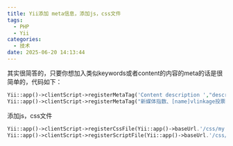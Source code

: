 ```yaml
---
title: Yii添加 meta信息，添加js，css文件
tags:
  - PHP
  - Yii
categories:
  - 技术
date: 2025-06-20 14:13:44
---
```


其实很简答的，只要你想加入类似keywords或者content的内容的meta的话是很简单的，代码如下：

```php
Yii::app()->clientScript->registerMetaTag('Content description ',"description");
Yii::app()->clientScript->registerMetaTag("新媒体指数、[name]vlinkage投票排名[rank]","keywords");
```

添加js，css文件

```php
Yii::app()->clientScript->registerCssFile(Yii::app()->baseUrl.'/css/my.css');
Yii::app()->clientScript->registerScriptFile(Yii::app()->baseUrl.'/css/my.js');
```
